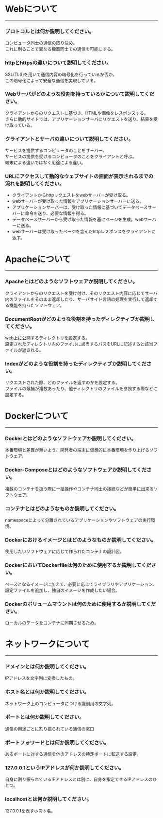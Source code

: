 # Webについて
---
### プロトコルとは何か説明してください。
コンピュータ同士の通信の取り決め。  
これに則ることで異なる機器同士での通信を可能にする。
### httpとhttpsの違いについて説明してください。
SSL(TLS)を用いて通信内容の暗号化を行っているか否か。  
この暗号化によって安全な通信を実現している。
### Webサーバがどのような役割を持っているかについて説明してください。
クライアントからのリクエストに基づき、HTMLや画像をレスポンスする。  
さらに動的サイトでは、アプリケーションサーバにリクエストを送り、結果を受け取っている。

### クライアントとサーバの違いについて説明してください。
サービスを提供するコンピュータのことをサーバー、  
サービスの提供を受けるコンピュータのことをクライアントと呼ぶ。  
端末による違いではなく用途による違い。

### URLにアクセスして動的なウェブサイトの画面が表示されるまでの流れを説明してください。
- クライアントからhttpリクエストをwebサーバーが受け取る。
- webサーバーが受け取った情報をアプリケーションサーバーに送る。
- アプリケーションサーバーは、受け取った情報に基づいてデータベースサーバーに命令を送り、必要な情報を得る。
- データベースサーバーから受け取った情報を基にページを生成。webサーバーに送る。
- webサーバーは受け取ったページを含んだhttpレスポンスをクライアントに返す。



# Apacheについて
---
### Apacheとはどのようなソフトウェアか説明してください。
クライアントからのリクエストを受け付け、そのリクエスト内容に応じてサーバ内のファイルをそのまま返却したり、サーバサイド言語の処理を実行して返却する機能を持ったソフトウェア。


### DocumentRootがどのような役割を持ったディレクティブか説明してください。
web上に公開するディレクトリを設定する。  
設定されたディレクトリ内のファイルに該当するパスをURLに記述すると該当ファイルが返される。


### Indexがどのような役割を持ったディレクティブか説明してください。
リクエストされた際、どのファイルを返すのかを設定する。  
ファイルの候補が複数あったり、他ディレクトリのファイルを参照する際などに設定する。




# Dockerについて
---
### Dockerとはどのようなソフトウェアか説明してください。
本番環境と差異が無いよう、開発者の端末に仮想的に本番環境を作り上げるソフトウェア。


### Docker-Composeとはどのようなソフトウェアか説明してください。
複数のコンテナを扱う際に一括操作やコンテナ同士の接続などが簡単に出来るソフトウェア。


### コンテナとはどのようなものか説明してください。
namespaceによって分離されているアプリケーションやソフトウェアの実行環境。


### Dockerにおけるイメージとはどのようなものか説明してください。
使用したいソフトウェアに応じて作られたコンテナの設計図。


### DockerにおいてDockerfileは何のために使用するか説明してください。
ベースとなるイメージに加えて、必要に応じてライブラリやアプリケーション、  
設定ファイルを追加し、独自のイメージを作成したい場合。


### Dockerのボリュームマウントは何のために使用するか説明してください。
ローカルのデータをコンテナに同期させるため。



# ネットワークについて
---
### ドメインとは何か説明してください。
IPアドレスを文字列に変換したもの。


### ホスト名とは何か説明してください。
ネットワーク上のコンピュータにつける識別用の文字列。


### ポートとは何か説明してください。
通信の用途ごとに割り振られている通信の窓口


### ポートフォワードとは何か説明してください。
あるポートに対する通信を他のアドレスの特定ポートに転送する設定。


### 127.0.0.1というIPアドレスが何か説明してください。
自身に割り振られているIPアドレスとは別に、自身を指定できるIPアドレスのひとつ。


### localhostとは何か説明してください。
127.0.0.1を表すホスト名。




